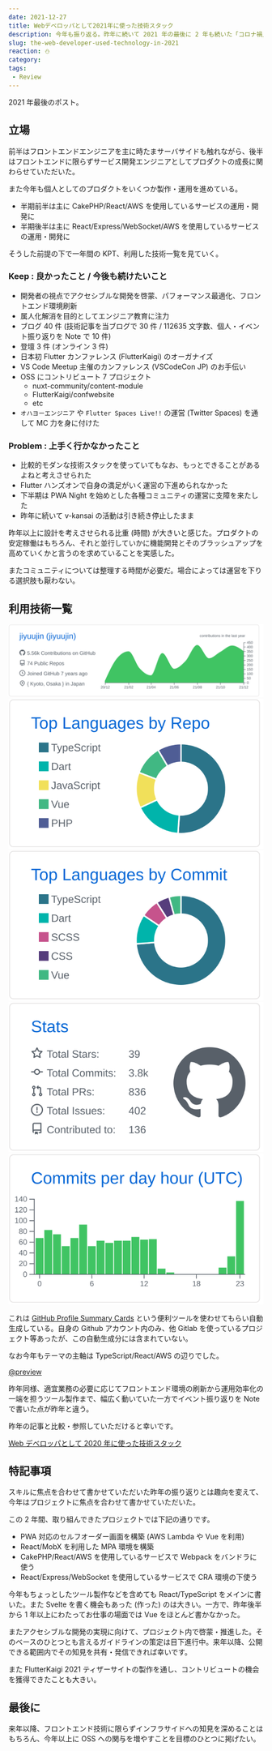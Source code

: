 ```yaml
---
date: 2021-12-27
title: Webデベロッパとして2021年に使った技術スタック
description: 今年も振り返る。昨年に続いて 2021 年の最後に 2 年も続いた「コロナ禍」な一年間を振り返る。
slug: the-web-developer-used-technology-in-2021
reaction: ⛄️
category: 
tags: 
 - Review
---
```


2021 年最後のポスト。

## 立場

前半はフロントエンドエンジニアを主に時たまサーバサイドも触れながら、後半はフロントエンドに限らずサービス開発エンジニアとしてプロダクトの成長に関わらせていただいた。

また今年も個人としてのプロダクトをいくつか製作・運用を進めている。

- 半期前半は主に CakePHP/React/AWS を使用しているサービスの運用・開発に
- 半期後半は主に React/Express/WebSocket/AWS を使用しているサービスの運用・開発に

そうした前提の下で一年間の KPT、利用した技術一覧を見ていく。

### Keep : 良かったこと / 今後も続けたいこと

- 開発者の視点でアクセシブルな開発を啓蒙、パフォーマンス最適化、フロントエンド環境刷新
- 属人化解消を目的としてエンジニア教育に注力
- ブログ 40 件 (技術記事を当ブログで 30 件 / 112635 文字数、個人・イベント振り返りを Note で 10 件)
- 登壇 3 件 (オンライン 3 件)
- 日本初 Flutter カンファレンス (FlutterKaigi) のオーガナイズ
- VS Code Meetup 主催のカンファレンス (VSCodeCon JP) のお手伝い
- OSS にコントリビュート 7 プロジェクト
    - nuxt-community/content-module
    - FlutterKaigi/confwebsite
    - etc
- `オハヨーエンジニア` や `Flutter Spaces Live!!` の運営 (Twitter Spaces) を通して MC 力を身に付けた

### Problem : 上手く行かなかったこと

- 比較的モダンな技術スタックを使っていてもなお、もっとできることがあるよねと考えさせられた
- Flutter ハンズオンで自身の満足がいく運営の下進められなかった
- 下半期は PWA Night を始めとした各種コミュニティの運営に支障を来たした
- 昨年に続いて v-kansai の活動は引き続き停止したまま

昨年以上に設計を考えさせられる比重 (時間) が大きいと感じた。プロダクトの安定稼働はもちろん、それと並行していかに機能開発とそのブラッシュアップを高めていくかと言うのを求めていることを実感した。

またコミュニティについては整理する時間が必要だ。場合によっては運営を下りる選択肢も厭わない。

## 利用技術一覧

[![](https://raw.githubusercontent.com/jiyuujin/github-profile-summary-cards/master/profile-summary-card-output/github/0-profile-details.svg)](https://github.com/vn7n24fzkq/github-profile-summary-cards)
[![](https://raw.githubusercontent.com/jiyuujin/github-profile-summary-cards/master/profile-summary-card-output/github/1-repos-per-language.svg)](https://github.com/vn7n24fzkq/github-profile-summary-cards) [![](https://raw.githubusercontent.com/jiyuujin/github-profile-summary-cards/master/profile-summary-card-output/github/2-most-commit-language.svg)](https://github.com/vn7n24fzkq/github-profile-summary-cards)
[![](https://raw.githubusercontent.com/jiyuujin/github-profile-summary-cards/master/profile-summary-card-output/github/3-stats.svg)](https://github.com/vn7n24fzkq/github-profile-summary-cards) [![](https://raw.githubusercontent.com/jiyuujin/github-profile-summary-cards/master/profile-summary-card-output/github/4-productive-time.svg)](https://github.com/vn7n24fzkq/github-profile-summary-cards)

これは [GitHub Profile Summary Cards](https://github.com/vn7n24fzkq/github-profile-summary-cards-example) という便利ツールを使わせてもらい自動生成している。自身の Github アカウント内のみ、他 Gitlab を使っているプロジェクト等あったが、この自動生成分には含まれていない。

なお今年もテーマの主軸は TypeScript/React/AWS の辺りでした。

[@preview](https://docs.google.com/spreadsheets/d/1ft-vSMBrJW9z--xdtgSHGkME_ph9i2hbHMRFwyG255s/edit?usp=sharing)

昨年同様、適宜業務の必要に応じてフロントエンド環境の刷新から運用効率化の一端を担うツール製作まで、幅広く動いていた一方でイベント振り返りを Note で書いた点が昨年と違う。

昨年の記事と比較・参照していただけると幸いです。

[Web デベロッパとして 2020 年に使った技術スタック](https://webneko.dev/posts/the-web-developer-used-technology-in-2020)

## 特記事項

スキルに焦点を合わせて書かせていただいた昨年の振り返りとは趣向を変えて、今年はプロジェクトに焦点を合わせて書かせていただいた。

この 2 年間、取り組んできたプロジェクトでは下記の通りです。

- PWA 対応のセルフオーダー画面を構築 (AWS Lambda や Vue を利用)
- React/MobX を利用した MPA 環境を構築
- CakePHP/React/AWS を使用しているサービスで Webpack をバンドラに使う
- React/Express/WebSocket を使用しているサービスで CRA 環境の下使う

今年もちょっとしたツール製作などを含めても React/TypeScript をメインに書いた。また Svelte を書く機会もあった (作った) のは大きい。一方で、昨年後半から 1 年以上にわたってお仕事の場面では Vue をほとんど書かなかった。

またアクセシブルな開発の実現に向けて、プロジェクト内で啓蒙・推進した。そのベースのひとつとも言えるガイドラインの策定は目下進行中。来年以降、公開できる範囲内でその知見を共有・発信できれば幸いです。

また FlutterKaigi 2021 ティザーサイトの製作を通し、コントリビュートの機会を獲得できたことも大きい。

## 最後に

来年以降、フロントエンド技術に限らずインフラサイドへの知見を深めることはもちろん、今年以上に OSS への関与を増やすことを目標のひとつに掲げたい。

